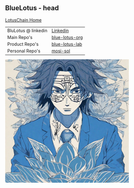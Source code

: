 ## BlueLotus - head
[LotusChain Home](https://lotuschain.org)

|||
|---|---|
|BluLotus @ linkedin| [Linkedin](https://www.linkedin.com/company/bluelotus-corp) |
|Main Repo's| [blue-lotus-org](https://github.com/blue-lotus-org) |
|Product Repo's| [blue-lotus-lab](https://github.com/blue-lotus-lab)|
|Personal Repo's| [mosi-sol](https://github.com/mosi-sol/mosi-sol/blob/main/MY-README.md) |

<!--![logo](https://github.com/mosi-sol/mosi-sol/blob/main/satoshi-blue-lotus-2.png)-->
<img src="https://github.com/mosi-sol/mosi-sol/blob/main/satoshi-blue-lotus-2.png" width="400" heigth="400" />
